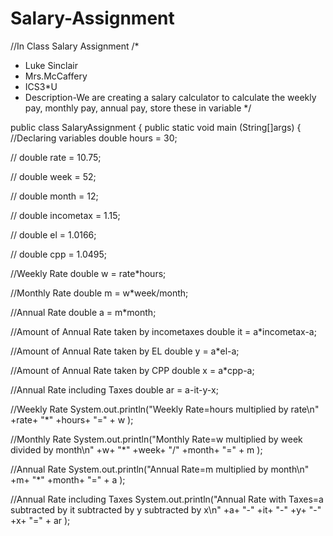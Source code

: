 # Salary-Assignment
//In Class Salary Assignment
/*
 * Luke Sinclair
 * Mrs.McCaffery
 * ICS3*U
 * Description-We are creating a salary calculator to calculate the weekly pay, monthly pay, annual pay, store these in variable 
 */

public class SalaryAssignment
{
  public static void main (String[]args)
  {
   //Declaring variables
   double hours = 30; 
   
   //
   double rate = 10.75;
  
   //
   double week = 52;
  
   //
   double month = 12;
  
   //
   double incometax = 1.15;
   
   //
   double el = 1.0166;
   
   //
   double cpp = 1.0495;
   
   //Weekly Rate
   double w = rate*hours;
     
   //Monthly Rate
   double m = w*week/month;
   
   //Annual Rate
   double a = m*month;
   
   //Amount of Annual Rate taken by incometaxes
   double it = a*incometax-a;
   
   //Amount of Annual Rate taken by EL
   double y = a*el-a;
   
   //Amount of Annual Rate taken by CPP
   double x = a*cpp-a;
   
   //Annual Rate including Taxes
   double ar = a-it-y-x;

   //Weekly Rate
   System.out.println("Weekly Rate=hours multiplied by rate\n" +rate+ "*" +hours+ "=" + w );
    
   //Monthly Rate
   System.out.println("Monthly Rate=w multiplied by week divided by month\n" +w+ "*" +week+ "/" +month+ "=" + m );
     
   //Annual Rate
   System.out.println("Annual Rate=m multiplied by month\n" +m+ "*" +month+ "=" + a );
   
   //Annual Rate including Taxes
   System.out.println("Annual Rate with Taxes=a subtracted by it subtracted by y subtracted by x\n" +a+ "-" +it+ "-" +y+ "-" +x+ "=" + ar );
   
